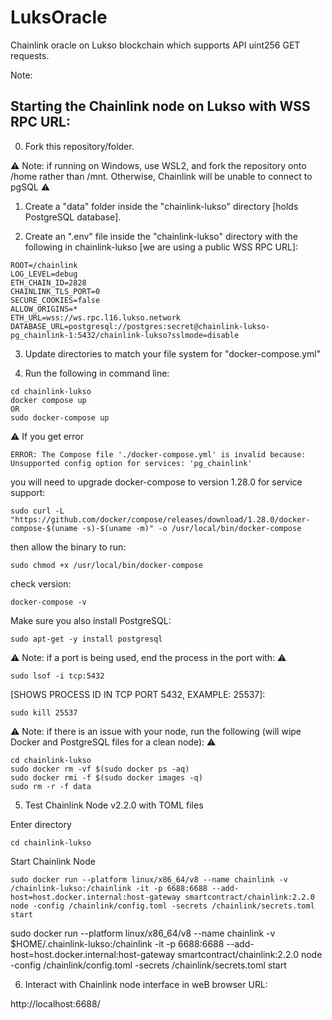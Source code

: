 # LuksOracle

Chainlink oracle on Lukso blockchain which supports API uint256 GET requests.

Note:

## Starting the Chainlink node on Lukso with WSS RPC URL:

0. Fork this repository/folder.

:warning: Note: if running on Windows, use WSL2, and fork the repository onto /home rather than /mnt. Otherwise, Chainlink will be unable to connect to pgSQL :warning:

1. Create a "data" folder inside the "chainlink-lukso" directory [holds PostgreSQL database].

2. Create an ".env" file inside the "chainlink-lukso" directory with the following in chainlink-lukso [we are using a public WSS RPC URL]:

```
ROOT=/chainlink
LOG_LEVEL=debug
ETH_CHAIN_ID=2828
CHAINLINK_TLS_PORT=0
SECURE_COOKIES=false
ALLOW_ORIGINS=*
ETH_URL=wss://ws.rpc.l16.lukso.network
DATABASE_URL=postgresql://postgres:secret@chainlink-lukso-pg_chainlink-1:5432/chainlink-lukso?sslmode=disable
```

3. Update directories to match your file system for "docker-compose.yml"

4. Run the following in command line:

```shell
cd chainlink-lukso
docker compose up
OR
sudo docker-compose up
```

:warning: If you get error
```shell
ERROR: The Compose file './docker-compose.yml' is invalid because:
Unsupported config option for services: 'pg_chainlink'
```
you will need to upgrade docker-compose to version 1.28.0 for service support:

```shell
sudo curl -L "https://github.com/docker/compose/releases/download/1.28.0/docker-compose-$(uname -s)-$(uname -m)" -o /usr/local/bin/docker-compose
```

then allow the binary to run:

```shell
sudo chmod +x /usr/local/bin/docker-compose
```

check version:

```shell
docker-compose -v
```

Make sure you also install PostgreSQL: 
```shell
sudo apt-get -y install postgresql
```


:warning: Note: if a port is being used, end the process in the port with: :warning:

```shell
sudo lsof -i tcp:5432
```
[SHOWS PROCESS ID IN TCP PORT 5432, EXAMPLE: 25537]:
```shell
sudo kill 25537
```

:warning: Note: if there is an issue with your node, run the following (will wipe Docker and PostgreSQL files for a clean node): :warning:

```shell
cd chainlink-lukso
sudo docker rm -vf $(sudo docker ps -aq)
sudo docker rmi -f $(sudo docker images -q)
sudo rm -r -f data
```

5. Test Chainlink Node v2.2.0 with TOML files

Enter directory
```shell
cd chainlink-lukso 
```
Start Chainlink Node
```shell
sudo docker run --platform linux/x86_64/v8 --name chainlink -v /chainlink-lukso:/chainlink -it -p 6688:6688 --add-host=host.docker.internal:host-gateway smartcontract/chainlink:2.2.0 node -config /chainlink/config.toml -secrets /chainlink/secrets.toml start
```

sudo docker run --platform linux/x86_64/v8 --name chainlink -v $HOME/.chainlink-lukso:/chainlink -it -p 6688:6688 --add-host=host.docker.internal:host-gateway smartcontract/chainlink:2.2.0 node -config /chainlink/config.toml -secrets /chainlink/secrets.toml start

6. Interact with Chainlink node interface in weB browser URL:


http://localhost:6688/

